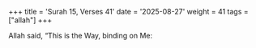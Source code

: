 +++
title = 'Surah 15, Verses 41'
date = '2025-08-27'
weight = 41
tags = ["allah"]
+++

Allah said, “This is the Way, binding on Me: